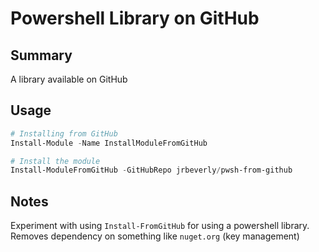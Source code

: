 # Powershell Library on GitHub

## Summary

A library available on GitHub

## Usage

```powershell
# Installing from GitHub
Install-Module -Name InstallModuleFromGitHub

# Install the module
Install-ModuleFromGitHub -GitHubRepo jrbeverly/pwsh-from-github
```

## Notes

Experiment with using `Install-FromGitHub` for using a powershell library. Removes dependency on something like `nuget.org` (key management)